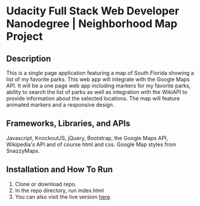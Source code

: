 # Udacity Full Stack Web Developer Nanodegree | Neighborhood Map Project

## Description

This is a single page application featuring a map of South Florida showing a list of my favorite parks. This web app will integrate with the Google Maps API. It will be a one page web app including markers for my favorite parks, ability to search the list of parks as well as integration with the WikiAPI to provide information about the selected locations. The map will feature animated markers and a responsive design.

## Frameworks, Libraries, and APIs

Javascript, KnockoutJS, jQuery, Bootstrap, the Google Maps API, Wikipedia's API and of course html and css. Google Map styles from SnazzyMaps.

## Installation and How To Run

1. Clone or download repo.
2. In the repo directory, run index.html
3. You can also visit the live version [here](https://fabricio-sousa.github.io/).
